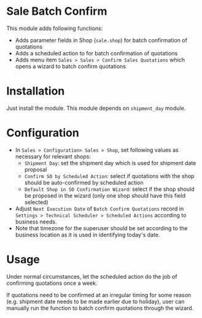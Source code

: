 Sale Batch Confirm
==================

This module adds following functions:
- Adds parameter fields in Shop (`sale.shop`) for batch confirmation of quotations
- Adds a scheduled action to for batch confirmation of quotations
- Adds menu item `Sales > Sales > Confirm Sales Quotations` which opens a wizard to batch confirm quotations


Installation
============

Just install the module.  This module depends on `shipment_day` module.


Configuration
=============

- In `Sales > Configuration> Sales > Shop`, set following values as necessary for relevant shops:
  - `Shipment Day`: set the shipment day which is used for shipment date proposal
  - `Confirm SO by Scheduled Action`: select if quotations with the shop should be auto-confirmed by scheduled action
  - `Default Shop in SO Confirmation Wizard`: select if the shop should be proposed in the wizard (only one shop should have this field selected)  
- Adjust `Next Execution Date` of `Batch Confirm Quotations` record in `Settings > Technical Scheduler > Scheduled Actions` according to business needs. 
- Note that timezone for the superuser should be set according to the business location as it is used in identifying today's date.


Usage
=====

Under normal circumstances, let the scheduled action do the job of confirming quotations once a week.

If quotations need to be confirmed at an irregular timing for some reason (e.g. shipment date needs to be made earlier due to holiday), user can manually run the function to batch confirm quotations through the wizard.
